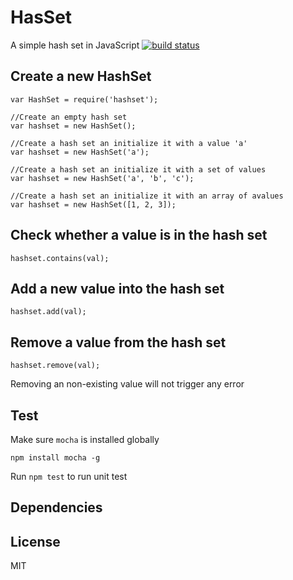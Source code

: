 HasSet
======
A simple hash set in JavaScript
[![build status](https://travis-ci.org/liushuping/HashSet.svg?branch=master)](https://travis-ci.org/liushuping/HashSet.svg?branch=master)

## Create a new HashSet
```
var HashSet = require('hashset');

//Create an empty hash set
var hashset = new HashSet();

//Create a hash set an initialize it with a value 'a'
var hashset = new HashSet('a');

//Create a hash set an initialize it with a set of values
var hashset = new HashSet('a', 'b', 'c');

//Create a hash set an initialize it with an array of avalues
var hashset = new HashSet([1, 2, 3]);
```

## Check whether a value is in the hash set
```
hashset.contains(val);
```

## Add a new value into the hash set
```
hashset.add(val);
```

## Remove a value from the hash set
```
hashset.remove(val);
```
Removing an non-existing value will not trigger any error

## Test
Make sure `mocha` is installed globally
```
npm install mocha -g
```
Run `npm test` to run unit test

## Dependencies

## License
MIT